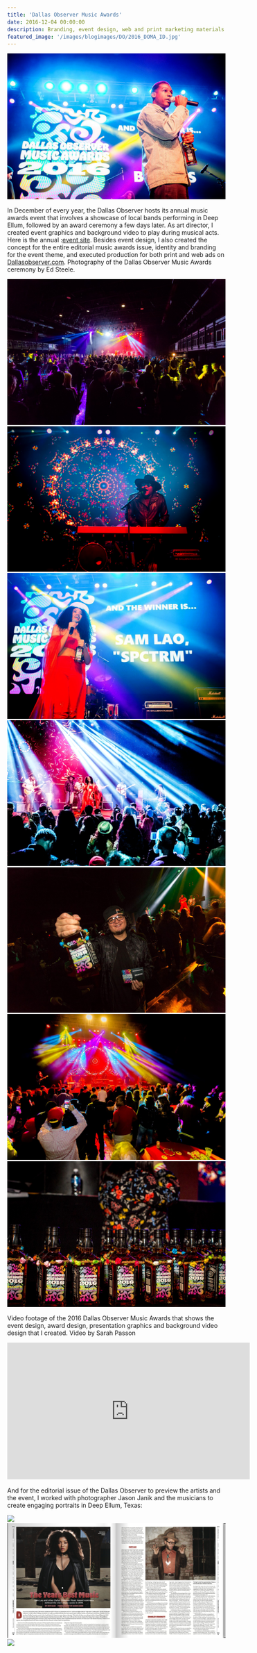 ```yaml
---
title: 'Dallas Observer Music Awards'
date: 2016-12-04 00:00:00
description: Branding, event design, web and print marketing materials for the Dallas Observer's annual music event
featured_image: '/images/blogimages/DO/2016_DOMA_ID.jpg'
---
```


![](/images/blogimages/DO/2016_DOMA_leonbridges.png)

In December of every year, the Dallas Observer hosts its annual music awards event that involves a showcase of local bands performing in Deep Ellum, followed by an award ceremony a few days later. As art director, I created event graphics and background video to play during musical acts. Here is the annual :[event site](https://www.dallasobservermusicawards.com/). Besides event design, I also created the concept for the entire editorial music awards issue, identity and branding for the event theme, and executed production for both print and web ads on [Dallasobserver.com](http://www.dallasobserver.com). Photography of the Dallas Observer Music Awards ceremony by Ed Steele.

<div class="gallery" data-columns="3">
	<img src="/images/blogimages/DO/2016_DOMA_bombfactory.png">
	<img src="/images/blogimages/DO/2016_DOMA_dezi5.png">
	<img src="/images/blogimages/DO/2016_DOMA_samlao.png">
	<img src="/images/blogimages/DO/2016_DOMA_samlao2.png">
	<img src="/images/blogimages/DO/2016_DOMA_Sikwitit.png">
	<img src="/images/blogimages/DO/2016_DOMA_stage.png">
	<img src="/images/blogimages/DO/2016_DOMA_awards.png">
</div>

Video footage of the 2016 Dallas Observer Music Awards that shows the event design, award design, presentation graphics and background video design that I created. Video by Sarah Passon

<iframe src="https://www.youtube.com/watch?v=5iWKgR8d8Ag" width="560" height="315" frameborder="0" allow="accelerometer; autoplay; encrypted-media; gyroscope; picture-in-picture" allowfullscreen></iframe>

And for the editorial issue of the Dallas Observer to preview the artists and the event, I worked with photographer Jason Janik and the musicians to create engaging portraits in Deep Ellum, Texas:

<div class="gallery" data-columns="1">
	<img src="/images/blogimages/DO/2016_DOMA_cover.png">
	<img src="/images/blogimages/DO/2016_DOMA_edit1.png">
	<img src="/images/blogimages/DO/22016_DOMA_edit2.png">

</div>
